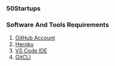 ### 50Startups

### Software And Tools Requirements

1. [GitHub Account](https://github.com)
2. [Heroku](https://heroku.com)
3. [VS Code IDE](https://code.visualstudio.com/)
4. [GitCLI](https://git-scm.com/book/en/v2/Getting-Started-The-Command-Line)